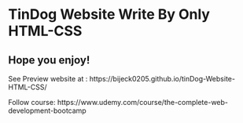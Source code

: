 <h1>TinDog Website Write By Only HTML-CSS</h1>
<h2>Hope you enjoy!</h2>
<p>See Preview website at : <a>https://bijeck0205.github.io/tinDog-Website-HTML-CSS/</a></p>
<p>Follow course: <a>https://www.udemy.com/course/the-complete-web-development-bootcamp</a></p>
